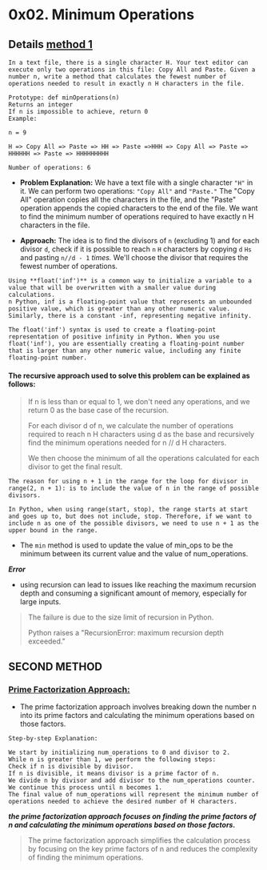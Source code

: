 # 0x02. Minimum Operations

## Details [method 1](./0-minoperations1.py)
```
In a text file, there is a single character H. Your text editor can execute only two operations in this file: Copy All and Paste. Given a number n, write a method that calculates the fewest number of operations needed to result in exactly n H characters in the file.

Prototype: def minOperations(n)
Returns an integer
If n is impossible to achieve, return 0
Example:

n = 9

H => Copy All => Paste => HH => Paste =>HHH => Copy All => Paste => HHHHHH => Paste => HHHHHHHHH

Number of operations: 6
```
- **Problem Explanation:**
We have a text file with a single character `"H"` in it. We can perform two operations: `"Copy All"` and `"Paste."` The "Copy All" operation copies all the characters in the file, and the "Paste" operation appends the copied characters to the end of the file. We want to find the minimum number of operations required to have exactly n H characters in the file.

- **Approach:**
The idea is to find the divisors of `n` (excluding 1) and for each divisor `d`, check if it is possible to reach `n` `H` characters by copying `d` `Hs` and pasting `n//d - 1` *times.* We'll choose the divisor that requires the fewest number of operations.

```
Using **float('inf')** is a common way to initialize a variable to a value that will be overwritten with a smaller value during calculations.
n Python, inf is a floating-point value that represents an unbounded positive value, which is greater than any other numeric value. Similarly, there is a constant -inf, representing negative infinity.

The float('inf') syntax is used to create a floating-point representation of positive infinity in Python. When you use float('inf'), you are essentially creating a floating-point number that is larger than any other numeric value, including any finite floating-point number.
```

#### The recursive approach used to solve this problem can be explained as follows:

> If n is less than or equal to 1, we don't need any operations, and we return 0 as the base case of the recursion.
>
> For each divisor d of n, we calculate the number of operations required to reach n H characters using d as the base and recursively find the minimum operations needed for n // d H characters.
>
> We then choose the minimum of all the operations calculated for each divisor to get the final result.

```
The reason for using n + 1 in the range for the loop for divisor in range(2, n + 1): is to include the value of n in the range of possible divisors.

In Python, when using range(start, stop), the range starts at start and goes up to, but does not include, stop. Therefore, if we want to include n as one of the possible divisors, we need to use n + 1 as the upper bound in the range.
```

- The `min` method is used to update the value of min_ops to be the minimum between its current value and the value of num_operations.

***Error***
- using recursion can lead to issues like reaching the maximum recursion depth and consuming a significant amount of memory, especially for large inputs.
> The failure is due to the size limit of recursion in Python. 
>
> Python raises a "RecursionError: maximum recursion depth exceeded."

## SECOND METHOD
### [Prime Factorization Approach:](./0-minoperations.py)
- The prime factorization approach involves breaking down the number n into its prime factors and calculating the minimum operations based on those factors.

```
Step-by-step Explanation:

We start by initializing num_operations to 0 and divisor to 2.
While n is greater than 1, we perform the following steps:
Check if n is divisible by divisor.
If n is divisible, it means divisor is a prime factor of n.
We divide n by divisor and add divisor to the num_operations counter.
We continue this process until n becomes 1.
The final value of num_operations will represent the minimum number of operations needed to achieve the desired number of H characters.
```
***the prime factorization approach focuses on finding the prime factors of n and calculating the minimum operations based on those factors.***

> The prime factorization approach simplifies the calculation process by focusing on the key prime factors of n and reduces the complexity of finding the minimum operations.



